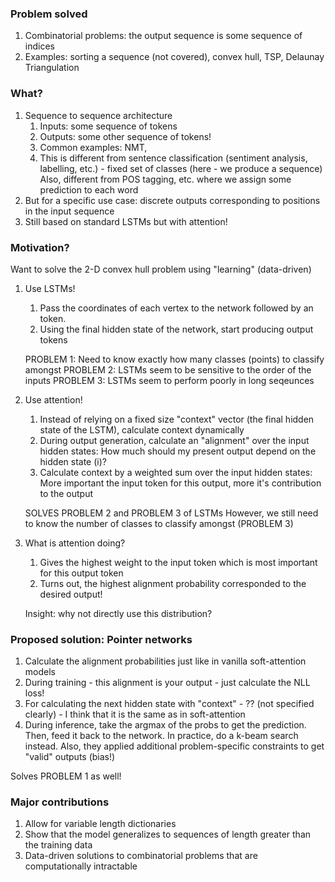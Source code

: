 
### Problem solved
1. Combinatorial problems: the output sequence is some sequence of indices
2. Examples: sorting a sequence (not covered), convex hull, TSP, Delaunay Triangulation


### What?
1. Sequence to sequence architecture
	1. Inputs: some sequence of tokens
	2. Outputs: some other sequence of tokens!
	3. Common examples: NMT,
	4. This is different from sentence classification (sentiment analysis, labelling, etc.) - fixed set of classes (here - we produce a sequence)
		Also, different from POS tagging, etc. where we assign some prediction to each word
2. But for a specific use case: discrete outputs corresponding to positions in the input sequence
3. Still based on standard LSTMs but with attention!

### Motivation?
Want to solve the 2-D convex hull problem using "learning" (data-driven)

1. Use LSTMs!
	1. Pass the coordinates of each vertex to the network followed by an <EOS> token.
	2. Using the final hidden state of the network, start producing output tokens

	PROBLEM 1: Need to know exactly how many classes (points) to classify amongst
	PROBLEM 2: LSTMs seem to be sensitive to the order of the inputs
	PROBLEM 3: LSTMs seem to perform poorly in long seqeunces

2. Use attention!
	1. Instead of relying on a fixed size "context" vector (the final hidden state of the LSTM), calculate context dynamically
	2. During output generation, calculate an "alignment" over the input hidden states:
		How much should my present output depend on the hidden state (i)?
	3. Calculate context by a weighted sum over the input hidden states:
		More important the input token for this output, more it's contribution to the output

	SOLVES PROBLEM 2 and PROBLEM 3 of LSTMs
	However, we still need to know the number of classes to classify amongst (PROBLEM 3)

3. What is attention doing?
	1. Gives the highest weight to the input token which is most important for this output token
	2. Turns out, the highest alignment probability corresponded to the desired output!

	Insight: why not directly use this distribution?

### Proposed solution: Pointer networks
1. Calculate the alignment probabilities just like in vanilla soft-attention models
2. During training - this alignment is your output - just calculate the NLL loss!
3. For calculating the next hidden state with "context" - ?? (not specified clearly) - I think that it is the same as in soft-attention
4. During inference, take the argmax of the probs to get the prediction. Then, feed it back to the network.
    In practice, do a k-beam search instead. Also, they applied additional problem-specific constraints to get "valid" outputs (bias!)

Solves PROBLEM 1 as well!


### Major contributions
1. Allow for variable length dictionaries
2. Show that the model generalizes to sequences of length greater than the training data
3. Data-driven solutions to combinatorial problems that are computationally intractable

